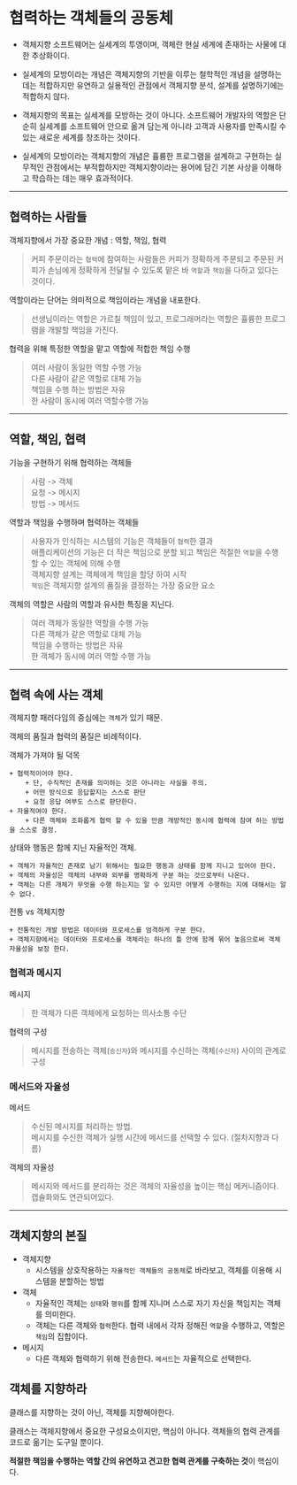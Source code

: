 # 협력하는 객체들의 공동체

- 객체지향 소프트웨어는 실세계의 투영이며, 객체란 현실 세계에 존재하는 사물에 대한 추상화이다.

- 실세계의 모방이라는 개념은 객체지향의 기반을 이루는 철학적인 개념을 설명하는데는 적합하지만 유연하고 실용적인 관점에서 객체지향 분석, 설계를 설명하기에는 적합하지 않다.

- 객체지향의 목표는 실세계를 모방하는 것이 아니다. 소프트웨어 개발자의 역할은 단순히 실세계를 소프트웨어 안으로 옮겨 담는게 아니라 고객과 사용자를 만족시킬 수 있는 새로운 세계를 창조하는 것이다.

- 실세계의 모방이라는 객체지향의 개념은 휼륭한 프로그램을 설계하고 구현하는 실무적인 관점에서는 부적합하지만 객체지향이라는 용어에 담긴 기본 사상을 이해하고 학습하는 데는 매우 효과적이다.

--- 

## 협력하는 사람들

객체지향에서 가장 중요한 개념 : 역할, 책임, 협력

> 커피 주문이라는 `협력`에 참여하는 사람들은 커피가 정확하게 주문되고 주문된 커피가 손님에게 정확하게 전달될 수 있도록 맡은 바 `역할`과 `책임`을 다하고 있다는 것이다.

역할이라는 단어는 의미적으로 책임이라는 개념을 내포한다.

> 선생님이라는 역할은 가르칠 책임이 있고, 프로그래머라는 역할은 휼륭한 프로그램을 개발할 책임을 가진다.

협력을 위해 특정한 역할을 맡고 역할에 적합한 책임 수행
> 여러 사람이 동일한 역할 수행 가능  
 다른 사람이 같은 역할로 대체 가능  
 책임을 수행 하는 방법은 자유  
 한 사람이 동시에 여러 역할수행 가능

---

## 역할, 책임, 협력

기능을 구현하기 위해 협력하는 객체들
> 사람 -> 객체  
    요청 -> 메시지  
    방법 -> 메서드

역할과 책임을 수행하며 협력하는 객체들
> 사용자가 인식하는 시스템의 기능은 객체들이 `협력`한 결과  
    애플리케이션의 기능은 더 작은 책임으로 분할 되고 책임은 적절한 `역할`을 수행 할 수 있는 객체에 의해 수행  
    객체지향 설계는 객체에게 책임을 할당 하여 시작  
    `책임`은 객체지향 설계의 품질을 결정하는 가장 중요한 요소

객체의 역할은 사람의 역할과 유사한 특징을 지닌다.  
> 여러 객체가 동일한 역할을 수행 가능  
    다른 객체가 같은 역할로 대체 가능  
    책임을 수행하는 방법은 자유  
    한 객체가 동시에 여러 역할 수행 가능

---

## 협력 속에 사는 객체

객체지향 패러다임의 중심에는 `객체`가 있기 때문.

객체의 품질과 협력의 품질은 비례적이다.

객체가 가져야 될 덕목
>
    + 협력적이어야 한다.
        + 단, 수직적인 존재를 의미하는 것은 아니라는 사실을 주의.
        + 어떤 방식으로 응답할지는 스스로 판단
        + 요청 응답 여부도 스스로 판단한다.
    + 자율적여야 한다.
        + 다른 객체와 조화롭게 협력 할 수 있을 만큼 개방적인 동시에 협력에 참여 하는 방법을 스스로 결정.

상태와 행동은 함께 지닌 자율적인 객체.
> 
    + 객체가 자율적인 존재로 남기 위해서는 필요한 행동과 상태를 함께 지니고 있어야 한다.
    + 객체의 자율성은 객체의 내부와 외부를 명확하게 구분 하는 것으로부터 나온다.
    + 객체는 다른 개체가 무엇을 수행 하는지는 알 수 있지만 어떻게 수행하는 지에 대해서는 알 수 없다.

전통 vs 객체지향
>
    + 전통적인 개발 방법은 데이터와 프로세스를 엄격하게 구분 한다.
    + 객체지향에서는 데이터와 프로세스를 객체라는 하나의 틀 안에 함께 묶어 놓음으로써 객체 자율성을 보장 한다.

### 협력과 메시지

메시지
> 한 객체가 다른 객체에게 요청하는 의사소통 수단

협력의 구성
> 메시지를 전송하는 객체(`송신자`)와 메시지를 수신하는 객체(`수신자`) 사이의 관계로 구성

### 메서드와 자율성

메서드
> 수신된 메시지를 처리하는 방법.  
메시지를 수신한 객체가 실행 시간에 메서드를  선택할 수 있다. (절차지향과 다름)

객체의 자율성
> 메시지와 메서드를 분리하는 것은 객체의 자율성을 높이는 핵심 메커니즘이다.  
캡슐화와도 연관되어있다.

--- 

## 객체지향의 본질

>
- 객체지향
    - 시스템을 상호작용하는 `자율적인 객체들의 공동체`로 바라보고, 객체를 이용해 시스템을 분할하는 방법
- 객체
    - 자율적인 객체는 `상태`와 `행위`를 함께 지니며 스스로 자기 자신을 책임지는 객체를 의미한다.
    - 객체는 다른 객체와 `협력`한다. 협력 내에서 각자 정해진 `역할`을 수행하고, 역할은 `책임`의 집합이다.
- 메시지
    - 다른 객체와 협력하기 위해 전송한다. `메서드`는 자율적으로 선택한다.

## 객체를 지향하라

클래스를 지향하는 것이 아닌, 객체를 지향해야한다.

클래스는 객체지향에서 중요한 구성요소이지만, 핵심이 아니다. 객체들의 협력 관계를 코드로 옮기는 도구일 뿐이다.

**적절한 책임을 수행하는 역할 간의 유연하고 견고한 협력 관계를 구축하는 것**이 핵심이다.
